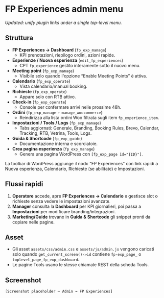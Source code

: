 # FP Experiences admin menu

_Updated: unify plugin links under a single top-level menu._

## Struttura

- **FP Experiences → Dashboard** (`fp_exp_manage`)
  - KPI prenotazioni, riepilogo ordini, azioni rapide.
- **Esperienze / Nuova esperienza** (`edit_fp_experiences`)
  - CPT `fp_experience` gestito interamente sotto il nuovo menu.
- **Meeting point** (`fp_exp_manage`)
  - Visibile solo quando l'opzione “Enable Meeting Points” è attiva.
- **Calendario** (`fp_exp_operate`)
  - Vista calendario/manual booking.
- **Richieste** (`fp_exp_operate`)
  - Appare solo con RTB attivo.
- **Check-in** (`fp_exp_operate`)
  - Console per confermare arrivi nelle prossime 48h.
- **Ordini** (`fp_exp_manage` + `manage_woocommerce`)
  - Reindirizza alla lista ordini Woo filtrata sugli item `fp_experience_item`.
- **Impostazioni / Tools / Logs** (`fp_exp_manage`)
  - Tabs aggiornati: Generale, Branding, Booking Rules, Brevo, Calendar, Tracking, RTB, Vetrina, Tools, Logs.
- **Guida & Shortcode** (`fp_exp_guide`)
  - Documentazione interna e scorciatoie.
- **Crea pagina esperienza** (`fp_exp_manage`)
  - Genera una pagina WordPress con `[fp_exp_page id="{ID}"]`.

La toolbar di WordPress aggiunge il nodo “FP Experiences” con link rapidi a Nuova esperienza, Calendario, Richieste (se abilitate) e Impostazioni.

## Flussi rapidi

1. **Operatore** accede, apre **FP Experiences → Calendario** e gestisce slot o richieste senza vedere le impostazioni avanzate.
2. **Manager** consulta la **Dashboard** per KPI giornalieri, poi passa a **Impostazioni** per modificare branding/integrazioni.
3. **Marketing/Guide** trovano in **Guida & Shortcode** gli snippet pronti da copiare nelle pagine.

## Asset

- Gli asset `assets/css/admin.css` e `assets/js/admin.js` vengono caricati solo quando `get_current_screen()->id` contiene `fp-exp_page_` o `toplevel_page_fp_exp_dashboard`.
- Le pagine Tools usano le stesse chiamate REST della scheda Tools.

## Screenshot

```
[Screenshot placeholder – Admin → FP Experiences]
```
